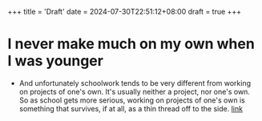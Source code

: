 +++
title = 'Draft'
date = 2024-07-30T22:51:12+08:00
draft = true
+++

# I never make much on my own when I was younger

- And unfortunately schoolwork tends to be very different from working on projects of one's own. It's usually neither a project, nor one's own. So as school gets more serious, working on projects of one's own is something that survives, if at all, as a thin thread off to the side. [link](https://paulgraham.com/own.html)

